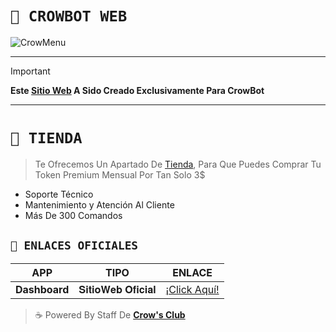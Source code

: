 # **`🎩 CROWBOT WEB`**

![CrowMenu](https://files.catbox.moe/wifc6k.jpg)

___


> [!IMPORTANT]
> **Este [Sitio Web](https://crow-bot-dashboard.vercel.app/) A Sido Creado Exclusivamente Para CrowBot**

---

# **`🍬 TIENDA`**

> Te Ofrecemos Un Apartado De [Tienda](https://crow-bot-dashboard.vercel.app/), Para Que Puedes Comprar Tu Token Premium Mensual Por Tan Solo 3$
- Soporte Técnico
- Mantenimiento y Atención Al Cliente
- Más De 300 Comandos

## **`👑 ENLACES OFICIALES`**
| APP | TIPO | ENLACE |
|------|-------------|-------|
| **Dashboard** | 𝐒𝐢𝐭𝐢𝐨𝐖𝐞𝐛 𝐎𝐟𝐢𝐜𝐢𝐚𝐥 | [¡Click Aquí!](https://crow-bot-dashboard.vercel.app/) 


> ☕ Powered By Staff De **[Crow's Club](https://whatsapp.com/channel/0029Vb1AFK6HbFV9kaB3b13W)**